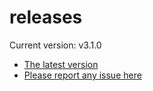 # releases

Current version: v3.1.0

* [The latest version](https://github.com/inkdropapp/releases/releases/latest)
* [Please report any issue here](https://github.com/inkdropapp/forum)

